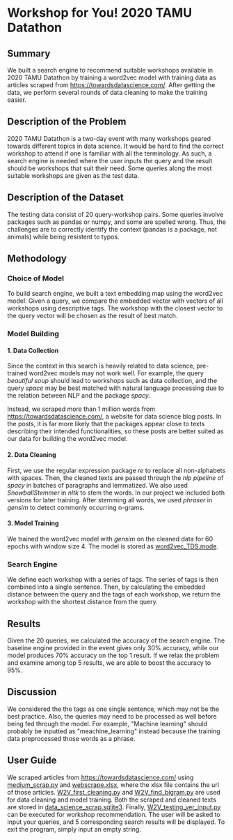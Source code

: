 # Workshop for You! 2020 TAMU Datathon

## Summary

We built a search engine to recommend suitable workshops available in 2020 TAMU Datathon by training a word2vec model with training data as articles scraped from https://towardsdatascience.com/. After getting the data, we perform several rounds of data cleaning to make the training easier.

## Description of the Problem

2020 TAMU Datathon is a two-day event with many workshops geared towards different topics in data science. It would be hard to find the correct workshop to attend if one is familiar with all the terminology. As such, a search engine is needed where the user inputs the query and the result should be workshops that suit their need. Some queries along the most suitable workshops are given as the test data.

## Description of the Dataset

The testing data consist of 20 query-workshop pairs. Some queries involve packages such as pandas or numpy, and some are spelled wrong. Thus, the challenges are to correctly identify the context (pandas is a package, not animals) while being resistent to typos.

## Methodology

### Choice of Model

To build search engine, we built a text embedding map using the word2vec model. Given a query, we compare the embedded vector with vectors of all workshops using descriptive tags. The workshop with the closest vector to the query vector will be chosen as the result of best match.

### Model Building

#### 1. Data Collection

Since the context in this search is heavily related to data science, pre-trained word2vec models may not work well. For example, the query *beautiful soup* should lead to workshops such as data collection, and the query *space* may be best matched with natural language processing due to the relation between NLP and the package *spacy*.

Instead, we scraped more than 1 million words from https://towardsdatascience.com/, a website for data science blog posts. In the posts, it is far more likely that the packages appear close to texts describing their intended functionalities, so these posts are better suited as our data for building the word2vec model.

#### 2. Data Cleaning

First, we use the regular expression package *re* to replace all non-alphabets with spaces. Then, the cleaned texts are passed through the *nlp pipeline* of *spacy* in batches of paragraphs and lemmatized. We also used *SnowballStemmer* in *nltk* to stem the words. In our project we included both versions for later training. After stemming all words, we used *phraser* in *gensim* to detect commonly occurring n-grams.

#### 3. Model Training

We trained the word2vec model with *gensim* on the cleaned data for 60 epochs with window size 4. The model is stored as [word2vec_TDS.mode](word2vec_TDS.model).

### Search Engine

We define each workshop with a series of tags. The series of tags is then combined into a single sentence. Then, by calculating the embedded distance between the query and the tags of each workshop, we return the workshop with the shortest distance from the query.

## Results

Given the 20 queries, we calculated the accuracy of the search engine. The baseline engine provided in the event gives only 30% accuracy, while our model produces 70% accuracy on the top 1 result. If we relax the problem and examine among top 5 results, we are able to boost the accuracy to 95%.

## Discussion

We considered the the tags as one single sentence, which may not be the best practice. Also, the queries may need to be processed as well before being fed through the model. For example, "Machine learning" should probably be inputted as "meachine_learning" instead because the training data preprocessed those words as a phrase.

## User Guide

We scraped articles from https://towardsdatascience.com/ using [medium_scrap.py](medium_scrap.py) and [webscrape.xlsx](webscrape.xlsx), where the xlsx file contains the url of those articles. [W2V_first_cleaning.py](W2V_first_cleaning.py) and [W2V_find_bigram.py](W2V_find_bigram.py) are used for data cleaning and model training. Both the scraped and cleaned texts are stored in [data_science_scrap.sqlite3](data_science_scrap.sqlite3). Finally, [W2V_testing_ver_input.py](W2V_testing_ver_input.py) can be executed for workshop recommendation. The user will be asked to input your queries, and 5 corresponding search results will be displayed. To exit the program, simply input an empty string.

